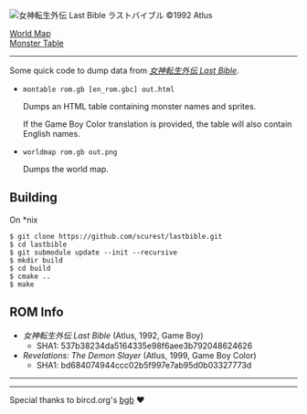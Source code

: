 ![女神転生外伝 Last Bible ラストバイブル ©1992 Atlus](http://scurest.github.io/lastbible/ss.png)

[World Map](http://scurest.github.io/lastbible/worldmap.png)  
[Monster Table](http://scurest.github.io/lastbible/montable.html)

------

Some quick code to dump data from [_女神転生外伝 Last Bible_](https://en.wikipedia.org/wiki/Megami_Tensei_Gaiden:_Last_Bible).

* `montable rom.gb [en_rom.gbc] out.html`

    Dumps an HTML table containing monster names and sprites.

    If the Game Boy Color translation is provided, the table
    will also contain English names.

* `worldmap rom.gb out.png`

    Dumps the world map.


## Building

On *nix

    $ git clone https://github.com/scurest/lastbible.git
    $ cd lastbible
    $ git submodule update --init --recursive
    $ mkdir build
    $ cd build
    $ cmake ..
    $ make

## ROM Info

* _女神転生外伝 Last Bible_ (Atlus, 1992, Game Boy)
    * SHA1: 537b38234da5164335e98f6aee3b792048624626
* _Revelations: The Demon Slayer_ (Atlus, 1999, Game Boy Color)
    * SHA1: bd684074944ccc02b5f997e7ab95d0b03327773d

------
------

Special thanks to bircd.org's [bgb](http://bgb.bircd.org/) ♥
